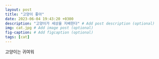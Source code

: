 ```yaml
---
layout: post
title: "고양이 좋아"
date: 2023-06-04 19:43:20 +0300
description: "고양이가 세상을 지배한다" # Add post description (optional)
img: cat.jpg # Add image post (optional)
fig-caption: # Add figcaption (optional)
tags: [cat]
---
```

고양이는 귀여워